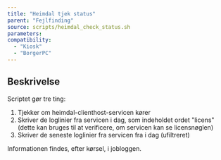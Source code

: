```yaml
---
title: "Heimdal tjek status"
parent: "Fejlfinding"
source: scripts/heimdal_check_status.sh
parameters:
compatibility:
  - "Kiosk"
  - "BorgerPC"
---
```


## Beskrivelse
Scriptet gør tre ting: 
1. Tjekker om heimdal-clienthost-servicen kører
2. Skriver de loglinier fra servicen i dag, som indeholdet ordet "licens" (dette kan bruges til at verificere, om servicen kan se licensnøglen)
3. Skriver de seneste loglinier fra servicen fra i dag (ufiltreret)

Informationen findes, efter kørsel, i jobloggen.